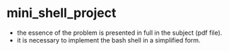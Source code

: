 # mini_shell_project

- the essence of the problem is presented in full in the subject (pdf file).
- it is necessary to implement the bash shell in a simplified form.
